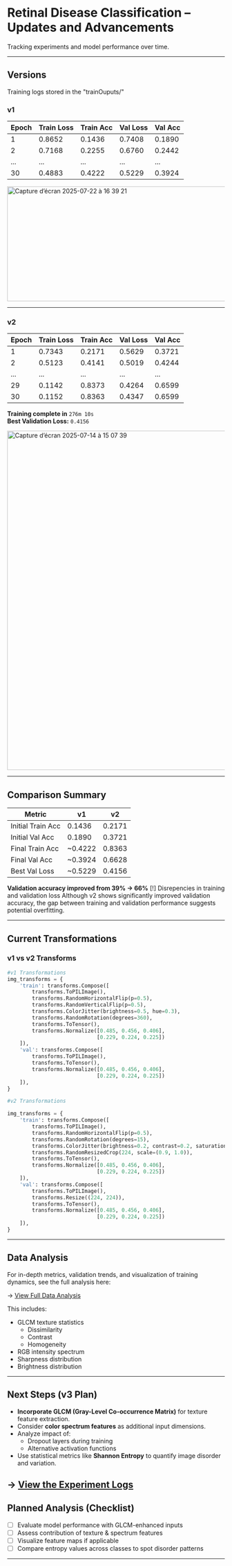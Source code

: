 # Retinal Disease Classification – Updates and Advancements

Tracking experiments and model performance over time.

---

## Versions

Training logs stored in the "trainOuputs/"
### **v1**
| Epoch | Train Loss | Train Acc | Val Loss | Val Acc |
|-------|------------|-----------|----------|---------|
| 1     | 0.8652     | 0.1436    | 0.7408   | 0.1890  |
| 2     | 0.7168     | 0.2255    | 0.6760   | 0.2442  |
| ...   | ...        | ...       | ...      | ...     |
| 30    | 0.4883     | 0.4222    | 0.5229   | 0.3924  |
<img width="632" height="265" alt="Capture d’écran 2025-07-22 à 16 39 21" src="https://github.com/user-attachments/assets/48200e20-0cbe-458d-829f-fcc250652567" />


---

### **v2**
| Epoch | Train Loss | Train Acc | Val Loss | Val Acc |
|-------|------------|-----------|----------|---------|
| 1     | 0.7343     | 0.2171    | 0.5629   | 0.3721  |
| 2     | 0.5123     | 0.4141    | 0.5019   | 0.4244  |
| ...   | ...        | ...       | ...      | ...     |
| 29    | 0.1142     | 0.8373    | 0.4264   | 0.6599  |
| 30    | 0.1152     | 0.8363    | 0.4347   | 0.6599  |

 **Training complete in** `276m 10s`  
 **Best Validation Loss:** `0.4156`

<img width="1426" height="783" alt="Capture d’écran 2025-07-14 à 15 07 39" src="https://github.com/user-attachments/assets/7c3603db-d9f9-417d-a23e-1ddd2b365e26" />

---

## Comparison Summary

| Metric              | v1       | v2       |
|---------------------|----------|----------|
| Initial Train Acc   | 0.1436   | 0.2171   |
| Initial Val Acc     | 0.1890   | 0.3721   |
| Final Train Acc     | ~0.4222  | 0.8363   |
| Final Val Acc       | ~0.3924  | 0.6628   |
| Best Val Loss       | ~0.5229  | 0.4156   |

 **Validation accuracy improved from 39% → 66%**
 [!] Disrepencies in training and validation loss
 Although v2 shows significantly improved validation accuracy, the gap between training and validation performance suggests potential overfitting.

---

## Current Transformations

### v1 vs v2 Transforms 

```python
#v1 Transformations
img_transforms = {
    'train': transforms.Compose([
        transforms.ToPILImage(),
        transforms.RandomHorizontalFlip(p=0.5),
        transforms.RandomVerticalFlip(p=0.5),
        transforms.ColorJitter(brightness=0.5, hue=0.3),
        transforms.RandomRotation(degrees=360),
        transforms.ToTensor(),
        transforms.Normalize([0.485, 0.456, 0.406],
                             [0.229, 0.224, 0.225])
    ]),
    'val': transforms.Compose([
        transforms.ToPILImage(),
        transforms.ToTensor(),
        transforms.Normalize([0.485, 0.456, 0.406],
                             [0.229, 0.224, 0.225])
    ]),
}

#v2 Transformations

img_transforms = {
    'train': transforms.Compose([
        transforms.ToPILImage(),
        transforms.RandomHorizontalFlip(p=0.5),
        transforms.RandomRotation(degrees=15),
        transforms.ColorJitter(brightness=0.2, contrast=0.2, saturation=0.1),
        transforms.RandomResizedCrop(224, scale=(0.9, 1.0)),
        transforms.ToTensor(),
        transforms.Normalize([0.485, 0.456, 0.406],
                             [0.229, 0.224, 0.225])
    ]),
    'val': transforms.Compose([
        transforms.ToPILImage(),
        transforms.Resize((224, 224)),
        transforms.ToTensor(),
        transforms.Normalize([0.485, 0.456, 0.406],
                             [0.229, 0.224, 0.225])
    ]),
}
```
---
## Data Analysis 
For in-depth metrics, validation trends, and visualization of training dynamics, see the full analysis here:

-> [View Full Data Analysis](data/data_analysis.md)

This includes:
- GLCM texture statistics
  - Dissimilarity
  - Contrast
  - Homogeneity
- RGB intensity spectrum
- Sharpness distribution
- Brightness distribution


---

## Next Steps (v3 Plan)

- **Incorporate GLCM (Gray-Level Co-occurrence Matrix)** for texture feature extraction.
- Consider **color spectrum features** as additional input dimensions.
- Analyze impact of:
  - Dropout layers during training
  - Alternative activation functions
- Use statistical metrics like **Shannon Entropy** to quantify image disorder and variation.


-> [View the Experiment Logs](data/experiment_log.md)
---
## Planned Analysis (Checklist)

- [ ] Evaluate model performance with GLCM-enhanced inputs
- [ ] Assess contribution of texture & spectrum features
- [ ] Visualize feature maps if applicable
- [ ] Compare entropy values across classes to spot disorder patterns

---

